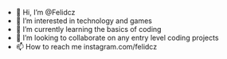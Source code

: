 - 👋 Hi, I’m @Felidcz
- 👀 I’m interested in technology and games
- 🌱 I’m currently learning the basics of coding
- 💞️ I’m looking to collaborate on any entry level coding projects
- 📫 How to reach me instagram.com/felidcz

<!---
Felidcz/Felidcz is a ✨ special ✨ repository because its `README.md` (this file) appears on your GitHub profile.
You can click the Preview link to take a look at your changes.
--->
